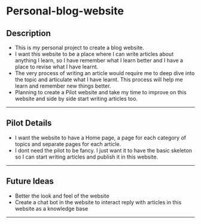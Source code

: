 # Personal-blog-website
## Description
 - This is my personal project to create a blog website.
 - I want this website to be a place where I can write articles about anything I learn, so I have remember what I learn better and I have a place to revise what I have learnt.
 - The very process of writing an article would require me to deep dive into the topic and articulate what I have learnt. This process will help me learn and remember new things better.
 - Planning to create a Pilot website and take my time to improve on this website and side by side start writing articles too.
---
## Pilot Details
 - I want the website to have a Home page, a page for each category of topics and separate pages for each article. 
 - I dont need the pilot to be fancy. I just want it to have the basic skeleton so I can start writing articles and publish it in this website.
---
## Future Ideas
 - Better the look and feel of the website
 - Create a chat bot in the website to interact reply with articles in this website as a knowledge base
---
